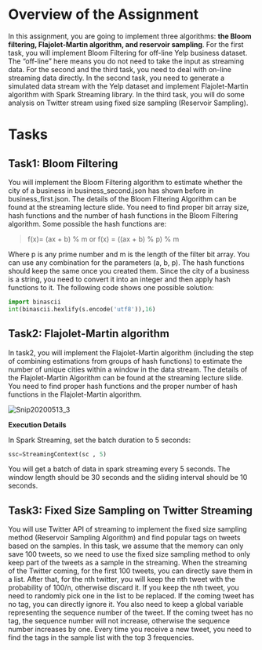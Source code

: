 # Overview of the Assignment

In this assignment, you are going to implement three algorithms: **the Bloom filtering, Flajolet-Martin algorithm, and reservoir sampling**. For the first task, you will implement Bloom Filtering for off-line Yelp business dataset. The “off-line” here means you do not need to take the input as streaming data. For the second and the third task, you need to deal with on-line streaming data directly. In the second task, you need to generate a simulated data stream with the Yelp dataset and implement Flajolet-Martin algorithm with Spark Streaming library. In the third task, you will do some analysis on Twitter stream using fixed size sampling (Reservoir Sampling).

# Tasks 

##  Task1: Bloom Filtering

You will implement the Bloom Filtering algorithm to estimate whether the city of a business in business_second.json has shown before in business_first.json. The details of the Bloom Filtering Algorithm can be found at the streaming lecture slide. You need to find proper bit array size, hash functions and the number of hash functions in the Bloom Filtering algorithm. Some possible the hash functions are:

> f(x)= (ax + b) % m or f(x) = ((ax + b) % p) % m 

Where p is any prime number and m is the length of the filter bit array. You can use any combination for the parameters (a, b, p). The hash functions should keep the same once you created them. Since the city of a business is a string, you need to convert it into an integer and then apply hash functions to it. The following code shows one possible solution:

```python
import binascii 
int(binascii.hexlify(s.encode('utf8')),16)
```

## Task2: Flajolet-Martin algorithm

In task2, you will implement the Flajolet-Martin algorithm (including the step of combining estimations from groups of hash functions) to estimate the number of unique cities within a window in the data stream. The details of the Flajolet-Martin Algorithm can be found at the streaming lecture slide. You need to find proper hash functions and the proper number of hash functions in the Flajolet-Martin algorithm.

![Snip20200513_3](/Users/zhilong/git/INF553-Foundations-and-Applications-of-Data-Mining/A6/pics/Snip20200513_3.png)

**Execution Details**

In Spark Streaming, set the batch duration to 5 seconds:

```python
ssc=StreamingContext(sc , 5) 
```

You will get a batch of data in spark streaming every 5 seconds. The window length should be 30 seconds and the sliding interval should be 10 seconds. 

## Task3: Fixed Size Sampling on Twitter Streaming

You will use Twitter API of streaming to implement the fixed size sampling method (Reservoir Sampling Algorithm) and find popular tags on tweets based on the samples. In  this  task,  we  assume  that  the  memory  can  only  save  100  tweets,  so  we  need  to  use  the fixed  size  sampling  method  to  only  keep  part  of  the  tweets  as  a  sample  in  the  streaming. When  the  streaming  of  the  Twitter  coming,  for  the  first  100  tweets,  you  can  directly  save them in a list. After that, for the nth twitter, you will keep the nth tweet with the probability of  100/n,  otherwise  discard  it.  If  you  keep  the  nth tweet, you need to randomly pick one in the list to be replaced. If the coming tweet has no tag, you can directly ignore it. You also need to keep a global variable representing the sequence number of the tweet. If the coming  tweet  has  no  tag,  the  sequence  number  will  not  increase,  otherwise  the  sequence number increases by one. Every time you receive a new tweet, you need to find the tags in the sample list with the top 3 frequencies.

